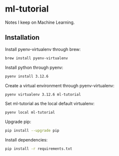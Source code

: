 # ml-tutorial
Notes I keep on Machine Learning.

## Installation
Install pyenv-virtualenv through brew:
```bash
brew install pyenv-virtualenv
```

Install python through pyenv:
```bash
pyenv install 3.12.6
```

Create a virtual environment through pyenv-virtualenv:
```bash
pyenv virtualenv 3.12.6 ml-tutorial
```

Set ml-tutorial as the local default virtualenv:
```bash
pyenv local ml-tutorial
```

Upgrade pip:
```bash
pip install --upgrade pip
```

Install dependencies:
```bash
pip install -r requirements.txt
```